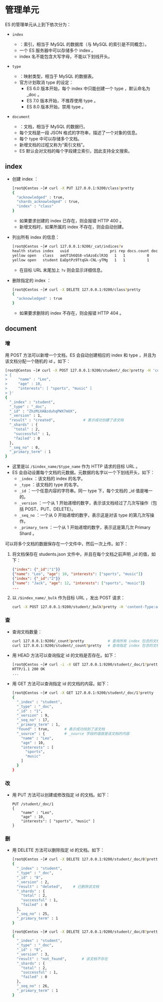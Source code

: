 # 管理单元

ES 的管理单元从上到下依次分为：
- `index`
  - ：索引，相当于 MySQL 的数据库（与 MySQL 的索引是不同概念）。
  - 一个 ES 服务器中可以存储多个 index 。
  - index 名不能包含大写字母，不能以下划线开头。

- `type`
  - ：映射类型，相当于 MySQL 的数据表。
  - 官方计划取消 type 的设定：
    - ES 6.0 版本开始，每个 index 中只能创建一个 type ，默认命名为 _doc 。
    - ES 7.0 版本开始，不推荐使用 type 。
    - ES 8.0 版本开始，禁用 type 。

- `document`
  - ：文档，相当于 MySQL 的数据行。
  - 每个文档是一段 JSON 格式的字符串，描述了一个对象的信息。
  - 每个 type 中可以存储多个文档。
  - 新增文档的过程又称为“索引文档”。
  - ES 默认会对文档的每个字段建立索引，因此支持全文搜索。

## index

- 创建 index ：
  ```sh
  [root@Centos ~]# curl -X PUT 127.0.0.1:9200/class?pretty
  {
    "acknowledged" : true,
    "shards_acknowledged" : true,
    "index" : "class"
  }
  ```
  - 如果要求创建的 index 已存在，则会报错 HTTP 400 。
  - 新增文档时，如果所属的 index 不存在，则会自动创建。

- 列出所有 index 的信息：
  ```sh
  [root@Centos ~]# curl 127.0.0.1:9200/_cat/indices?v
  health status index   uuid                   pri rep docs.count docs.deleted store.size pri.store.size
  yellow open   class   aeUT1h6QS8-vSAzoEclR3Q   1   1          0            0       283b           283b
  yellow open   student EaDptPz9TtqGk-CNL-yTMg   1   1          1            0      4.4kb          4.4kb
  ```
  - 在目标 URL 末尾加上 `?v` 则会显示详细信息。

- 删除指定的 index ：
  ```sh
  [root@Centos ~]# curl -X DELETE 127.0.0.1:9200/class?pretty
  {
    "acknowledged" : true
  }
  ```
  - 如果要求删除的 index 不存在，则会报错 HTTP 404 。

## document

### 增

用 POST 方法可以新增一个文档，ES 会自动创建相应的 index 和 type ，并且为该文档分配一个随机的 id 。如下：
```sh
[root@Centos ~]# curl -X POST 127.0.0.1:9200/student/_doc?pretty -H 'content-Type:application/json' -d '
> {
>     "name" : "Leo",
>     "age" : 10,
>     "interests": [ "sports", "music" ]
> }'
{
  "_index" : "student",
  "_type" : "_doc",
  "_id" : "ZhzMiXABzduhqPWX7mUX",
  "_version" : 1,
  "result" : "created",             # 表示成功创建了该文档
  "_shards" : {
    "total" : 2,
    "successful" : 1,
    "failed" : 0
  },
  "_seq_no" : 0,
  "_primary_term" : 1
}
```
- 这里是以 `/$index_name/$type_name` 作为 HTTP 请求的目标 URL 。
- ES 会自动设置每个文档的元数据。元数据的名字以一个下划线开头，如下：
  - `_index` ：该文档的 index 的名字。
  - `_type` ：该文档的 type 的名字。
  - `_id` ：一个任意内容的字符串。同一 type 下，每个文档的 _id 值是唯一的。
  - `_version` ：一个从 1 开始递增的数字，表示该文档经过了几次写操作（包括 POST、PUT、DELETE）。
  - `_seq_no` ：一个从 0 开始递增的数字，表示这是对该 type 的第几次写操作。
  - `_primary_term` ：一个从 1 开始递增的数字，表示这是第几次 Primary Shard 。


可以将多个文档的数据保存在一个文件中，然后一次上传。如下：
1. 将文档保存在 students.json 文件中，并且在每个文档之前声明 _id 的值，如下：
    ```json
    {"index": {"_id":"1"}}
    {"name": "Leo", "age": 10, "interests": ["sports", "music"]}
    {"index": {"_id":"2"}}
    {"name": "Jack", "age": 12, "interests": ["sports", "music"]}
    ...
    ```
2. 以 `/$index_name/_bulk` 作为目标 URL ，发出 POST 请求：
    ```sh
    curl -X POST 127.0.0.1:9200/student/_bulk?pretty -H 'content-Type:application/json' --data-binary "@students.json"
    ```

### 查

- 查询文档数量：
  ```sh
  curl 127.0.0.1:9200/_count?pretty           # 查询所有 index 包含的文档数
  curl 127.0.0.1:9200/student/_count?pretty   # 查询指定 index 包含的文档数
  ```

- 用 HEAD 方法可以查询指定 id 的文档是否存在。如下：
  ```sh
  [root@Centos ~]# curl -i -X GET 127.0.0.1:9200/student/_doc/1?pretty
  HTTP/1.1 200 OK
  ...
  ```

- 用 GET 方法可以查询指定 id 的文档的内容。如下：
  ```sh
  [root@Centos ~]# curl -X GET 127.0.0.1:9200/student/_doc/1?pretty
  {
    "_index" : "student",
    "_type" : "_doc",
    "_id" : "1",
    "_version" : 9,
    "_seq_no" : 17,
    "_primary_term" : 1,
    "found" : true,       # 表示成功找到了该文档
    "_source" : {         # _source 字段的值就是该文档的内容
      "name" : "Leo",
      "age" : 10,
      "interests" : [
        "sports",
        "music"
      ]
    }
  }
  ```


### 改

- 用 PUT 方法可以创建或修改指定 id 的文档。如下：
  ```
  PUT /student/_doc/1
  {
      "name" : "Leo",
      "age" : 10,
      "interests": [ "sports", "music" ]
  }
  ```


### 删

- 用 DELETE 方法可以删除指定 id 的文档。如下：
  ```sh
  [root@Centos ~]# curl -X DELETE 127.0.0.1:9200/student/_doc/8?pretty
  {
    "_index" : "student",
    "_type" : "_doc",
    "_id" : "8",
    "_version" : 2,
    "result" : "deleted",     # 已删除该文档
    "_shards" : {
      "total" : 2,
      "successful" : 1,
      "failed" : 0
    },
    "_seq_no" : 25,
    "_primary_term" : 1
  }
  ```
  ```sh
  [root@Centos ~]# curl -X DELETE 127.0.0.1:9200/student/_doc/8?pretty
  {
    "_index" : "student",
    "_type" : "_doc",
    "_id" : "8",
    "_version" : 3,
    "result" : "not_found",       # 该文档不存在
    "_shards" : {
      "total" : 2,
      "successful" : 1,
      "failed" : 0
    },
    "_seq_no" : 26,
    "_primary_term" : 1
  }
  ```
